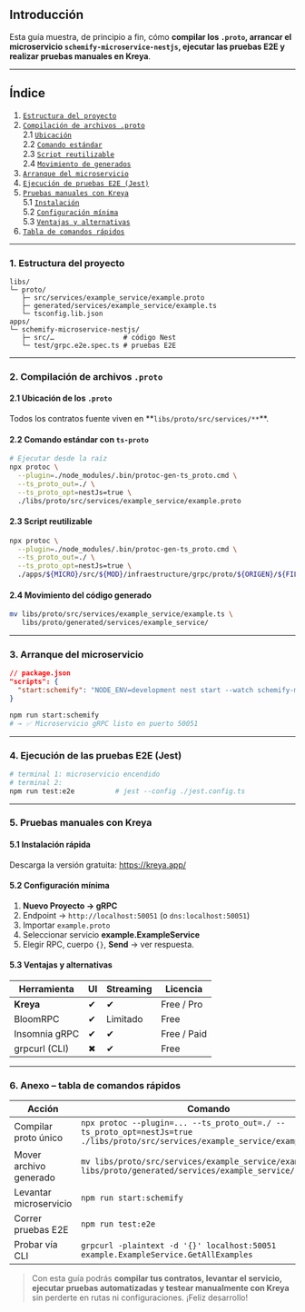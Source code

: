 ## Introducción

Esta guía muestra, de principio a fin, cómo **compilar los `.proto`, arrancar el microservicio `schemify-microservice-nestjs`, ejecutar las pruebas E2E y realizar pruebas manuales en Kreya**.

---

## Índice

1. [`Estructura del proyecto`](#1-estructura-del-proyecto)
2. [`Compilación de archivos .proto`](#2-compilación-de-archivos-proto)  
   2.1 [`Ubicación`](#21-ubicación-de-los-proto)  
   2.2 [`Comando estándar`](#22-comando-estándar-con-ts-proto)  
   2.3 [`Script reutilizable`](#23-script-reutilizable)  
   2.4 [`Movimiento de generados`](#24-movimiento-del-código-generado)
3. [`Arranque del microservicio`](#3-arranque-del-microservicio)
4. [`Ejecución de pruebas E2E (Jest)`](#4-ejecución-de-las-pruebas-e2e-jest)
5. [`Pruebas manuales con Kreya`](#5-pruebas-manuales-con-kreya)  
   5.1 [`Instalación`](#51-instalación-rápida)  
   5.2 [`Configuración mínima`](#52-configuración-mínima)  
   5.3 [`Ventajas y alternativas`](#53-ventajas-y-alternativas)
6. [`Tabla de comandos rápidos`](#6-anexo--tabla-de-comandos-rápidos)

---

### 1. Estructura del proyecto

```text
libs/
└─ proto/
   ├─ src/services/example_service/example.proto
   ├─ generated/services/example_service/example.ts
   └─ tsconfig.lib.json
apps/
└─ schemify-microservice-nestjs/
   ├─ src/…                 # código Nest
   └─ test/grpc.e2e.spec.ts # pruebas E2E
```

---

### 2. Compilación de archivos `.proto`

#### 2.1 Ubicación de los `.proto`

Todos los contratos fuente viven en **`libs/proto/src/services/**`\*\*.

#### 2.2 Comando estándar con `ts-proto`

```bash
# Ejecutar desde la raíz
npx protoc \
  --plugin=./node_modules/.bin/protoc-gen-ts_proto.cmd \
  --ts_proto_out=./ \
  --ts_proto_opt=nestJs=true \
  ./libs/proto/src/services/example_service/example.proto
```

#### 2.3 Script reutilizable

```bash
npx protoc \
  --plugin=./node_modules/.bin/protoc-gen-ts_proto.cmd \
  --ts_proto_out=./ \
  --ts_proto_opt=nestJs=true \
  ./apps/${MICRO}/src/${MOD}/infraestructure/grpc/proto/${ORIGEN}/${FILE}.proto
```

#### 2.4 Movimiento del código generado

```bash
mv libs/proto/src/services/example_service/example.ts \
   libs/proto/generated/services/example_service/
```

---

### 3. Arranque del microservicio

```json
// package.json
"scripts": {
  "start:schemify": "NODE_ENV=development nest start --watch schemify-microservice-nestjs"
}
```

```bash
npm run start:schemify
# → ✅ Microservicio gRPC listo en puerto 50051
```

---

### 4. Ejecución de las pruebas E2E (Jest)

```bash
# terminal 1: microservicio encendido
# terminal 2:
npm run test:e2e          # jest --config ./jest.config.ts
```

---

### 5. Pruebas manuales con Kreya

#### 5.1 Instalación rápida

Descarga la versión gratuita: <https://kreya.app/>

#### 5.2 Configuración mínima

1. **Nuevo Proyecto → gRPC**
2. Endpoint → `http://localhost:50051` (o `dns:localhost:50051`)
3. Importar `example.proto`
4. Seleccionar servicio **example.ExampleService**
5. Elegir RPC, cuerpo `{}`, **Send** → ver respuesta.

#### 5.3 Ventajas y alternativas

| Herramienta   | UI  | Streaming | Licencia         |
| ------------- | --- | --------- | ---------------- |
| **Kreya**     | ✔  | ✔        | Free&nbsp;/ Pro  |
| BloomRPC      | ✔  | Limitado  | Free             |
| Insomnia gRPC | ✔  | ✔        | Free&nbsp;/ Paid |
| grpcurl (CLI) | ✖  | ✔        | Free             |

---

### 6. Anexo – tabla de comandos rápidos

| Acción                 | Comando                                                                                                                        |
| ---------------------- | ------------------------------------------------------------------------------------------------------------------------------ |
| Compilar proto único   | `npx protoc --plugin=... --ts_proto_out=./ --ts_proto_opt=nestJs=true ./libs/proto/src/services/example_service/example.proto` |
| Mover archivo generado | `mv libs/proto/src/services/example_service/example.ts libs/proto/generated/services/example_service/`                         |
| Levantar microservicio | `npm run start:schemify`                                                                                                       |
| Correr pruebas E2E     | `npm run test:e2e`                                                                                                             |
| Probar vía CLI         | `grpcurl -plaintext -d '{}' localhost:50051 example.ExampleService.GetAllExamples`                                             |

> Con esta guía podrás **compilar tus contratos, levantar el servicio, ejecutar pruebas automatizadas y testear manualmente con Kreya** sin perderte en rutas ni configuraciones. ¡Feliz desarrollo!
